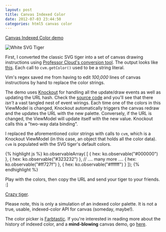 ```yaml
---
layout: post
title: Canvas Indexed Color
date: 2012-07-03 23:44:50
categories: html5 canvas color
---
```


[Canvas Indexed Color demo](/projects/canvas_indexed_color "Canvas Indexed Color demo")

![White SVG Tiger](/static/images/021/hahatiger.png)

First, I converted the classic SVG tiger into a set of canvas drawing
instructions using [Professor Cloud's conversion
tool](http://professorcloud.com/svg-to-canvas/ "Professor Cloud's conversion
tool").  The output looks like
[this](https://github.com/mwcz/mwcz/blob/master/blog/projects/canvas_indexed_color/vector_images.js
"Tiger image").  Each call to `cvm.getColor()` used to be a string literal.  

Vim's regex saved me from having to edit *100,000* lines of canvas instructions
by hand to replace the color strings.

The demo uses [Knockout](http://knockoutjs.com/ "Knockout JS") for handling all
the update/draw events as well as updating the URL hash.  Check the [source
code](https://github.com/mwcz/mwcz/blob/master/blog/projects/canvas_indexed_color/cic.js
"source code") and you'll see that there *isn't* a vast tangled nest of event
wirings.  Each time one of the colors in this ViewModel is changed, Knockout
automatically triggers the canvas redraw and the updates the URL with the new
palette.  Conversely, if the URL is changed, the ViewModel will update itself
with the new value.  Knockout calls this a "two-way data binding".  

I replaced the aforementioned color strings with calls to `cvm`, which is a
Knockout ViewModel (in this case, an object that holds all the color data).
`cvm` is populated with the SVG tiger's default colors.

{% highlight js %}
    ko.observableArray( [
        { hex: ko.observable("#000000") },
        { hex: ko.observable("#323232") },
        // .... many more ....
        { hex: ko.observable("#ff727f") },
        { hex: ko.observable("#ffffff") }
    ]);
{% endhighlight %}

Play with the colors, then copy the URL and send your tiger to your friends.  :]

[Crazy tiger](/projects/canvas_indexed_color/#4c0000,#659900,#666666,#992600,#999999,#99cc32,#a51926,#a5264c,#b23259,#b26565,#b2b2b2,#cc3f4c,#cc7226,#cccccc,#e5668c,#e59999,#e5e5b2,B5E8E6,#ea8c4d,#ea8e51,#eb955c,#ec9961,#eea575,#efaa7c,#f1b288,#f2b892,#f3bf9c,#f4c6a8,#f5ccb0,#f8d8c4,#f8dcc8,#f9e2d3,#fae5d7,#fcf2eb,#ff727f,#ffffcc,#ffffff,#000000,#323232 "Crazy tiger").

Please note, this is only a simulation of an indexed color palette.  It is not
a true, usable, indexed-color API for canvas (someday, maybe!).

The color picker is [Farbtastic](https://github.com/mattfarina/farbtastic
"Farbtastic").  If you're interested in reading more about the history of
indexed color, and a **mind-blowing** canvas demo, go
[here](http://www.effectgames.com/effect/article.psp.html/joe/Old_School_Color_Cycling_with_HTML5
"Color cycling in HTML5 canvas").

